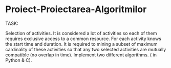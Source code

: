 # Proiect-Proiectarea-Algoritmilor

TASK:


Selection of activities. It is considered a lot of activities so
each of them requires exclusive access to a common resource. For each activity knows the start time and duration. 
It is required to mining a subset of maximum cardinality of these activities so that any two selected activities are mutually compatible (no
overlap in time). Implement two different algorithms. ( in Python & C).
